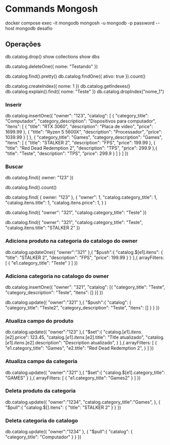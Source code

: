 # Commands Mongosh

docker compose exec -it mongodb mongosh -u mongodb -p password --host mongodb desafio

## Operações

db.catalog.drop()
show collections
show dbs

db.catalog.deleteOne({ nome: "Testando" })

db.catalog.find().pretty()
db.catalog.findOne({ ativo: true }).count()

db.catalog.createIndex({ nome: 1 })
db.catalog.getIndexes()
db.catalog.explain().find({ nome: "Teste" })
db.catalog.dropIndex("nome_1")

### Inserir

db.catalog.insertOne({
    "owner": "123",
    "catalog": [
        {
            "category_title": "Computador",
            "category_description": "Dispositivos para computador",
            "itens": [
                {
                    "title": "RTX 3060",
                    "description": "Placa de vídeo",
                    "price": 1699.99
                },
                {
                    "title": "Ryzen 5 5600X",
                    "description": "Processador",
                    "price": 1039.99
                }
            ]
        },
        {
            "category_title": "Games",
            "category_description": "Games",
            "itens": [
                {
                    "title": "STALKER 2",
                    "description": "FPS",
                    "price": 199.99
                },
                {
                    "title": "Red Dead Redemption 2",
                    "description": "TPS",
                    "price": 299.9
                },{
                    "title": "Teste",
                    "description": "TPS",
                    "price": 299.9
                }
            ]
        }
    ]
})

### Buscar

db.catalog.find({ owner: "123" })

db.catalog.find().count()

db.catalog.find(
    { owner: "123" },
    {
        "owner": 1,
        "catalog.category_title": 1,
        "catalog.itens.title": 1,
        "catalog.itens.price": 1,
    }
)

db.catalog.find({ 
    "owner": "321",
    "catalog.category_title": "Teste"
})

db.catalog.find({ 
    "owner": "321",
    "catalog.category_title": "Teste",
    "catalog.itens.title": "STALKER 2"
})

### Adiciona produto na categoria do catalogo do owner

db.catalog.updateOne({
    "owner":"321"
},{
    "$push":{
        "catalog.$[e1].itens": {
            "title": "STALKER 2",
            "description": "FPS",
            "price": 199.99
        }
    }
},{
    arrayFilters: [
        { "e1.category_title": "Teste" }
    ]
})

### Adiciona categoria no catalogo do owner

db.catalog.insertOne({
    "owner": "321",
    "catalog": [{
        "category_title": "Teste",
        "category_description": "Teste",
        "itens": []
    }]
})

db.catalog.update({
    "owner":"321"
},{
    "$push":{
        "catalog": {
            "category_title": "Teste2",
            "category_description": "Teste",
            "itens": []
        }
    }
})

### Atualiza campo do produto

db.catalog.update({
    "owner":"123"
},{
    "$set":{
        "catalog.$[e1].itens.$[e2].price": 123.45,
        "catalog.$[e1].itens.$[e2].title": "Title atualizado",
        "catalog.$[e1].itens.$[e2].description": "Description atualizado",
    }
},{
    arrayFilters: [
        { 
            "e1.category_title": "Games",
            "e2.title": "Red Dead Redemption 2",
        }
    ]
})


### Atualiza campo da categoria

db.catalog.update({
    "owner":"321"
},{
    "$set":{
        "catalog.$[e1].category_title": "GAMES"
    }
},{
    arrayFilters: [
        { "e1.category_title": "Games2" }
    ]
})

### Deleta produto da categoria

db.catalog.update({
    "owner":"1234",
    "catalog.category_title":"Games",
},
{
    "$pull":{
        "catalog.$[].itens": {
            "title": "STALKER 2" 
        }
    }
})

### Deleta categoria do catalogo

db.catalog.update({
    "owner":"1234"
},
{
    "$pull":{
        "catalog": {
            "category_title": "Computador" 
        }
    }
})

## 
